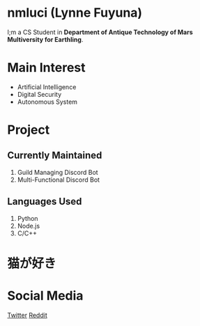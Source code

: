 # nmluci (Lynne Fuyuna)
I;m a CS Student in **Department of Antique Technology of Mars Multiversity for Earthling**.

# Main Interest
- Artificial Intelligence
- Digital Security
- Autonomous System

# Project
## Currently Maintained
1. Guild Managing Discord Bot
2. Multi-Functional Discord Bot

## Languages Used
1. Python
2. Node.js
3. C/C++

# 猫が好き

# Social Media
[Twitter](twitter.com/__fuyuna) [Reddit](reddit.com/u/nmrika)
